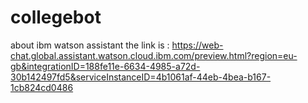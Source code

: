 # collegebot
about ibm watson assistant
the link is :
https://web-chat.global.assistant.watson.cloud.ibm.com/preview.html?region=eu-gb&integrationID=188fe11e-6634-4985-a72d-30b142497fd5&serviceInstanceID=4b1061af-44eb-4bea-b167-1cb824cd0486



